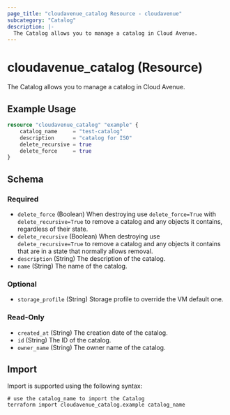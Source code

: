 ```yaml
---
page_title: "cloudavenue_catalog Resource - cloudavenue"
subcategory: "Catalog"
description: |-
  The Catalog allows you to manage a catalog in Cloud Avenue.
---
```


# cloudavenue_catalog (Resource)

The Catalog allows you to manage a catalog in Cloud Avenue.

## Example Usage

```terraform
resource "cloudavenue_catalog" "example" {
	catalog_name     = "test-catalog"
	description      = "catalog for ISO"
	delete_recursive = true
	delete_force     = true
}
```

<!-- schema generated by tfplugindocs -->
## Schema

### Required

- `delete_force` (Boolean) When destroying use `delete_force=True` with `delete_recursive=True` to remove a catalog and any objects it contains, regardless of their state.
- `delete_recursive` (Boolean) When destroying use `delete_recursive=True` to remove a catalog and any objects it contains that are in a state that normally allows removal.
- `description` (String) The description of the catalog.
- `name` (String) The name of the catalog.

### Optional

- `storage_profile` (String) Storage profile to override the VM default one.

### Read-Only

- `created_at` (String) The creation date of the catalog.
- `id` (String) The ID of the catalog.
- `owner_name` (String) The owner name of the catalog.

## Import

Import is supported using the following syntax:
```shell
# use the catalog_name to import the Catalog
terraform import cloudavenue_catalog.example catalog_name
```